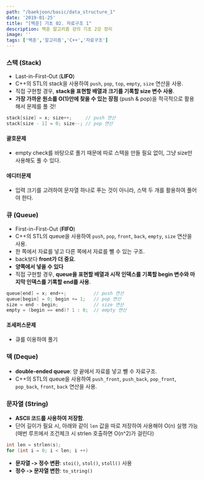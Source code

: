 ```yaml
---
path: "/baekjoon/basic/data_structure_1"
date: '2019-01-25'
title: "[백준] 기초 02. 자료구조 1"
description: 백준 알고리즘 강의 기초 2강 정리
image: ''
tags: ['백준','알고리즘','C++','자료구조']
---
```


### 스택 (Stack)
- Last-in-First-Out (__LIFO__)
- C++의 STL의 stack을 사용하여 `push`, `pop`, `top`, `empty`, `size` 연산을 사용.
- 직접 구현할 경우, __stack을 표현할 배열과 크기를 기록할 size 변수 사용__.
- __가장 가까운 원소를 O(1)만에 찾을 수 있는 장점__ (push & pop)을 적극적으로 활용해서 문제를 풀 것!
```cpp
stack[size] = x; size++;     // push 연산
stack[size - 1] = 0; size--; // pop 연산
```

#### 괄호문제
- empty check를 바탕으로 풀기 때문에 따로 스택을 만들 필요 없이, 그냥 size만 사용해도 풀 수 있다.

#### 에디터문제
- 입력 크기를 고려하여 문자열 하나로 푸는 것이 아니라, 스택 두 개를 활용하여 풀어야 한다.

### 큐 (Queue)
- First-in-First-Out (__FIFO__)
- C++의 STL의 queue을 사용하여 `push`, `pop`, `front`, `back`, `empty`, `size` 연산을 사용.
- 한 쪽에서 자료를 넣고 다른 쪽에서 자료를 뺄 수 있는 구조.
- back보다 __front가 더 중요__.
- __양쪽에서 넣을 수 있다__
- 직접 구현할 경우, __queue을 표현할 배열과 시작 인덱스를 기록할 begin 변수와 마지막 인덱스를 기록할 end를 사용__.
```cpp
queue[end] = x; end++;          // push 연산
queue[begin] = 0; begin += 1;   // pop 연산
size = end - begin;             // size 연산 
empty = (begin == end)? 1 : 0;  // empty 연산
```

#### 조세퍼스문제
- 큐를 이용하여 풀기

### 덱 (Deque)
- __double-ended queue__: 양 끝에서 자료를 넣고 뺄 수 자료구조.
- C++의 STL의 queue을 사용하여 `push_front`, `push_back`, `pop_front`, `pop_back`, `front`, `back` 연산을 사용.

### 문자열 (String)
- __ASCII 코드를 사용하여 저장함__.
- 단어 길이가 필요 시, 아래와 같이 `len` 값을 따로 저장하여 사용해야 O(n) 실행 가능 (매번 루프에서 조건체크 시 strlen 호출하면 O(n^2)가 걸린다)
```cpp
int len = strlen(s);
for (int i = 0; i < len; i ++)
```
- __문자열 -> 정수 변환__: `stoi()`, `stol()`, `stoll()` 사용
- __정수 -> 문자열 변한__: `to_string()`